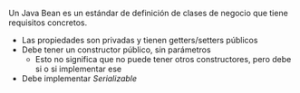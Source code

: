 Un Java Bean es un estándar de definición de clases de negocio que tiene requisitos concretos.
- Las propiedades son privadas y tienen getters/setters públicos
- Debe tener un constructor público, sin parámetros
	- Esto no significa que no puede tener otros constructores, pero debe si o si implementar ese
- Debe implementar *Serializable*